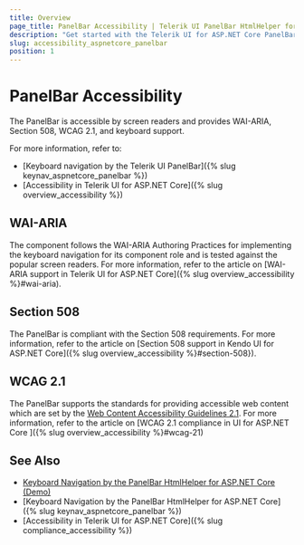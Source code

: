 ```yaml
---
title: Overview
page_title: PanelBar Accessibility | Telerik UI PanelBar HtmlHelper for ASP.NET Core
description: "Get started with the Telerik UI for ASP.NET Core PanelBar and learn about its accessibility support for WAI-ARIA, Section 508, and WCAG 2.1."
slug: accessibility_aspnetcore_panelbar
position: 1
---
```


# PanelBar Accessibility

The PanelBar is accessible by screen readers and provides WAI-ARIA, Section 508, WCAG 2.1, and keyboard support.

For more information, refer to:
* [Keyboard navigation by the Telerik UI PanelBar]({% slug keynav_aspnetcore_panelbar %})
* [Accessibility in Telerik UI for ASP.NET Core]({% slug overview_accessibility %})

## WAI-ARIA

The component follows the WAI-ARIA Authoring Practices for implementing the keyboard navigation for its component role and is tested against the popular screen readers. For more information, refer to the article on [WAI-ARIA support in Telerik UI for ASP.NET Core]({% slug overview_accessibility %}#wai-aria).

## Section 508

The PanelBar is compliant with the Section 508 requirements. For more information, refer to the article on [Section 508 support in Kendo UI for ASP.NET Core]({% slug overview_accessibility %}#section-508}).

## WCAG 2.1

The PanelBar supports the standards for providing accessible web content which are set by the [Web Content Accessibility Guidelines 2.1](https://www.w3.org/TR/WCAG/). For more information, refer to the article on [WCAG 2.1 compliance in UI for ASP.NET Core ]({% slug overview_accessibility %}#wcag-21)

## See Also

* [Keyboard Navigation by the PanelBar HtmlHelper for ASP.NET Core (Demo)](https://demos.telerik.com/aspnet-core/panelbar/keyboard-navigation)
* [Keyboard Navigation by the PanelBar HtmlHelper for ASP.NET Core]({% slug keynav_aspnetcore_panelbar %})
* [Accessibility in Telerik UI for ASP.NET Core]({% slug compliance_accessibility %})
